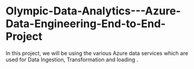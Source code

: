 # Olympic-Data-Analytics---Azure-Data-Engineering-End-to-End-Project
In this project, we will be using the various Azure data services which are used for Data Ingestion, Transformation and loading .

